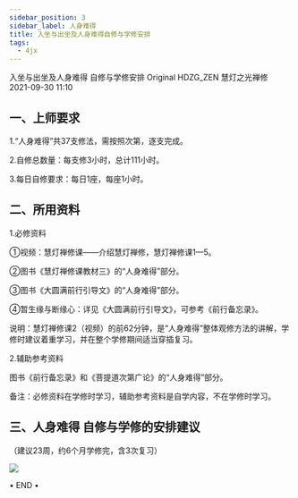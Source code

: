 ```yaml
---
sidebar_position: 3
sidebar_label: 人身难得
title: 入坐与出坐及人身难得自修与学修安排
tags:
  - 4jx
---
```



入坐与出坐及人身难得 自修与学修安排
Original HDZG_ZEN 慧灯之光禅修 2021-09-30 11:10


## 一、上师要求

1.“人身难得”共37支修法，需按照次第，逐支完成。

2.自修总数量：每支修3小时，总计111小时。

3.每日自修要求：每日1座，每座1小时。



## 二、所用资料

1.必修资料

①视频：慧灯禅修课——介绍慧灯禅修，慧灯禅修课1—5。

②图书《慧灯禅修课教材三》的“人身难得”部分。

③图书《大圆满前行引导文》的“人身难得”部分。

④暂生缘与断缘心：详见《大圆满前行引导文》，可参考《前行备忘录》。



说明：慧灯禅修课2（视频）的前62分钟，是“人身难得”整体观修方法的讲解，学修时建议着重学习，并在整个学修期间适当穿插复习。



2.辅助参考资料

图书《前行备忘录》和《菩提道次第广论》的“人身难得”部分。



备注：必修资料在学修时学习，辅助参考资料是自学内容，不在学修时学习。



## 三、人身难得 自修与学修的安排建议

（建议23周，约6个月学修完，含3次复习）

![](/img/4jx_rsnd_1.png)

• END •